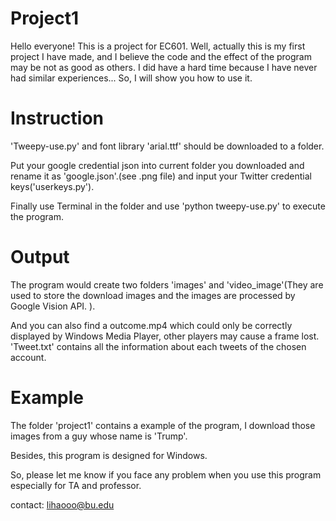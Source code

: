 # Project1
Hello everyone! 
This is a project for EC601. Well, actually this is my first project I have made, and I believe the code and the effect of the program may be not as good as others. I did have a hard time because I have never had similar experiences... So, I will show you how to use it.

# Instruction

'Tweepy-use.py' and font library 'arial.ttf' should be downloaded to a folder.

 Put your google credential json into current folder you downloaded and rename it as 'google.json'.(see .png file) and input your Twitter     credential keys('userkeys.py').
 
 Finally use Terminal in the folder and use 'python tweepy-use.py' to execute the program.
 
 
 
 # Output

The program would create two folders 'images' and 'video_image'(They are used to store the download images and the images are processed by Google Vision API. ). 

And you can also find a outcome.mp4 which could only be correctly displayed by Windows Media Player, other players may cause a frame lost. 'Tweet.txt' contains all the information about each tweets of the chosen account.



 # Example
The folder 'project1' contains a example of the program, I download those images from a guy whose name is 'Trump'.

Besides, this program is designed for Windows.



So, please let me know if you face any problem when you use this program especially for TA and professor.

contact: lihaooo@bu.edu
